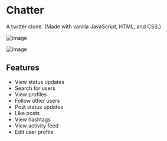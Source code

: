 # Chatter

A twitter clone. (Made with vanilla JavaScript, HTML, and CSS.)

![image](http://g.recordit.co/dOLslU4IZL.gif)

![image](https://cloud.githubusercontent.com/assets/21374165/23382254/4eabea26-fcf6-11e6-8d13-956dd7b6ea82.png)

## Features
- View status updates
- Search for users
- View profiles
- Follow other users
- Post status updates
- Like posts
- View hashtags
- View activity feed
- Edit user profile
